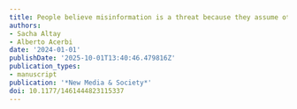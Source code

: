 ```yaml
---
title: People believe misinformation is a threat because they assume others are gullible
authors:
- Sacha Altay
- Alberto Acerbi
date: '2024-01-01'
publishDate: '2025-10-01T13:40:46.479816Z'
publication_types:
- manuscript
publication: '*New Media & Society*'
doi: 10.1177/1461444823115337
---
```

